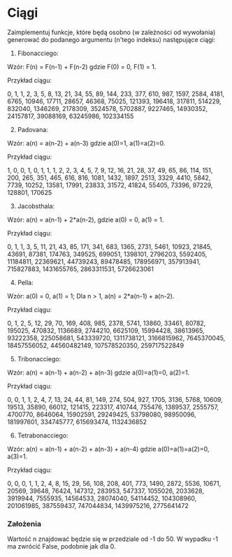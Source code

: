 # Ciągi
Zaimplementuj funkcje, które będą osobno (w zależności od wywołania) generować do podanego argumentu (n'tego indeksu) następujące ciągi:

1. Fibonacciego:

Wzór:	F(n) = F(n-1) + F(n-2) gdzie F(0) = 0, F(1) = 1.

Przykład ciągu: 

0, 1, 1, 2, 3, 5, 8, 13, 21, 34, 55, 89, 144, 233, 377, 610, 987, 1597, 2584, 4181, 6765, 10946, 17711, 28657, 46368, 75025, 121393, 196418, 317811, 514229, 832040, 1346269, 2178309, 3524578, 5702887, 9227465, 14930352, 24157817, 39088169, 63245986, 102334155

2. Padovana:

Wzór:	a(n) = a(n-2) + a(n-3) gdzie a(0)=1, a(1)=a(2)=0.

Przykład ciągu: 

1, 0, 0, 1, 0, 1, 1, 1, 2, 2, 3, 4, 5, 7, 9, 12, 16, 21, 28, 37, 49, 65, 86, 114, 151, 200, 265, 351, 465, 616, 816, 1081, 1432, 1897, 2513, 3329, 4410, 5842, 7739, 10252, 13581, 17991, 23833, 31572, 41824, 55405, 73396, 97229, 128801, 170625

3. Jacobsthala:

Wzór:	a(n) = a(n-1) + 2*a(n-2), gdzie a(0) = 0, a(1) = 1.

Przykład ciągu: 

0, 1, 1, 3, 5, 11, 21, 43, 85, 171, 341, 683, 1365, 2731, 5461, 10923, 21845, 43691, 87381, 174763, 349525, 699051, 1398101, 2796203, 5592405, 11184811, 22369621, 44739243, 89478485, 178956971, 357913941, 715827883, 1431655765, 2863311531, 5726623061

4. Pella:

Wzór:	a(0) = 0, a(1) = 1; Dla n > 1, a(n) = 2*a(n-1) + a(n-2).

Przykład ciągu: 

0, 1, 2, 5, 12, 29, 70, 169, 408, 985, 2378, 5741, 13860, 33461, 80782, 195025, 470832, 1136689, 2744210, 6625109, 15994428, 38613965, 93222358, 225058681, 543339720, 1311738121, 3166815962, 7645370045, 18457556052, 44560482149, 107578520350, 259717522849

5. Tribonacciego:

Wzór:	a(n) = a(n-1) + a(n-2) + a(n-3) gdzie a(0)=a(1)=0, a(2)=1. 

Przykład ciągu: 

0, 0, 1, 1, 2, 4, 7, 13, 24, 44, 81, 149, 274, 504, 927, 1705, 3136, 5768, 10609, 19513, 35890, 66012, 121415, 223317, 410744, 755476, 1389537, 2555757, 4700770, 8646064, 15902591, 29249425, 53798080, 98950096, 181997601, 334745777, 615693474, 1132436852

6. Tetrabonacciego:

Wzór:	a(n) = a(n-1) + a(n-2) + a(n-3) + a(n-4) gdzie a(0)=a(1)=a(2)=0, a(3)=1.

Przykład ciągu: 

0, 0, 0, 1, 1, 2, 4, 8, 15, 29, 56, 108, 208, 401, 773, 1490, 2872, 5536, 10671, 20569, 39648, 76424, 147312, 283953, 547337, 1055026, 2033628, 3919944, 7555935, 14564533, 28074040, 54114452, 104308960, 201061985, 387559437, 747044834, 1439975216, 2775641472

### Założenia
Wartość n znajdować będzie się w przedziale od -1 do 50. W wypadku -1 ma zwrócić False, podobnie jak dla 0.

